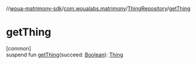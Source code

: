 //[woua-matrimony-sdk](../../../index.md)/[com.woualabs.matrimony](../index.md)/[ThingRepository](index.md)/[getThing](get-thing.md)

# getThing

[common]\
suspend fun [getThing](get-thing.md)(succeed: [Boolean](https://kotlinlang.org/api/latest/jvm/stdlib/kotlin/-boolean/index.html)): [Thing](../-thing/index.md)
